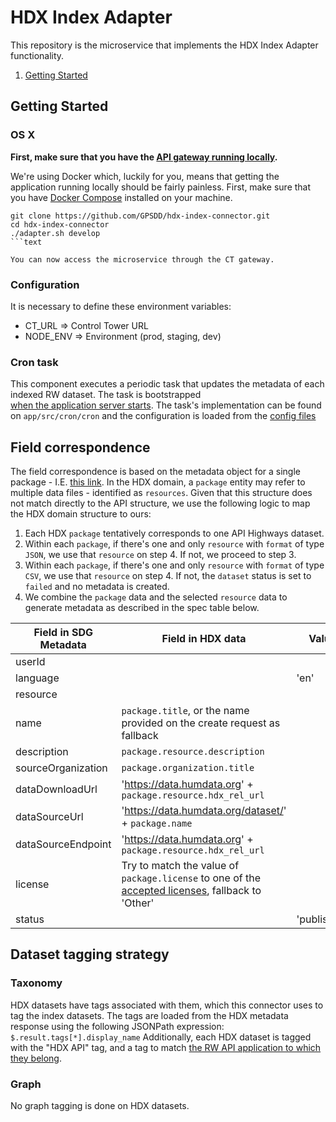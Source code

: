 # HDX Index Adapter


This repository is the microservice that implements the HDX Index Adapter functionality.

1. [Getting Started](#getting-started)

## Getting Started

### OS X

**First, make sure that you have the [API gateway running
locally](https://github.com/control-tower/control-tower).**

We're using Docker which, luckily for you, means that getting the
application running locally should be fairly painless. First, make sure
that you have [Docker Compose](https://docs.docker.com/compose/install/)
installed on your machine.

```
git clone https://github.com/GPSDD/hdx-index-connector.git
cd hdx-index-connector
./adapter.sh develop
```text

You can now access the microservice through the CT gateway.

```

### Configuration

It is necessary to define these environment variables:

* CT_URL => Control Tower URL
* NODE_ENV => Environment (prod, staging, dev)

### Cron task

This component executes a periodic task that updates the metadata of each indexed RW dataset. The task is bootstrapped  
[when the application server starts](https://github.com/GPSDD/hdx-index-connector/blob/master/app/src/app.js#L19). 
The task's implementation can be found on `app/src/cron/cron` and the configuration is loaded from the 
[config files](https://github.com/GPSDD/hdx-index-connector/blob/master/config/default.json#L18)


## Field correspondence

The field correspondence is based on the metadata object for a single package - I.E. [this link](https://data.humdata.org/api/3/action/package_show?id=141121-sierra-leone-health-facilities).
In the HDX domain, a `package` entity may refer to multiple data files - identified as `resources`. 
Given that this structure does not match directly to the API structure, we use the following logic to map the HDX domain structure to ours:

1. Each HDX `package` tentatively corresponds to one API Highways dataset.
2. Within each `package`, if there's one and only `resource` with `format` of type `JSON`, we use that `resource` on step 4. If not, we proceed to step 3.
3. Within each `package`, if there's one and only `resource` with `format` of type `CSV`, we use that `resource` on step 4. If not, the `dataset` status is set to `failed` and no metadata is created.
4. We combine the `package` data and the selected `resource` data to generate metadata as described in the spec table below. 

| Field in SDG Metadata     | Field in HDX data     | Value         |
|---------------------------|-----------------------|---------------|
| userId                    |                       |               |
| language                  |                       | 'en'          |
| resource                  |                       |               |
| name                      | `package.title`, or the name provided on the create request as fallback |               |
| description               | `package.resource.description`        | |
| sourceOrganization        | `package.organization.title`           | |
| dataDownloadUrl           | 'https://data.humdata.org' + `package.resource.hdx_rel_url` | |
| dataSourceUrl             | 'https://data.humdata.org/dataset/' + `package.name`        | |
| dataSourceEndpoint        | 'https://data.humdata.org' + `package.resource.hdx_rel_url` | |
| license                   | Try to match the value of `package.license` to one of the [accepted licenses](https://data.world/license-help), fallback to 'Other'  | |
| status                    |                       | 'published'   |


## Dataset tagging strategy


### Taxonomy

HDX datasets have tags associated with them, which this connector uses to tag the index datasets. The tags are
 loaded from the HDX metadata response using the following JSONPath expression: `$.result.tags[*].display_name`
Additionally, each HDX dataset is tagged with the "HDX API" tag, and a tag to match 
[the RW API application to which they belong](https://github.com/GPSDD/resource-watch-index-adapter/blob/b5c32ee91018b60df56048b8df2b303787796bba/app/src/services/resourcewatch.service.js#L101).

### Graph

No graph tagging is done on HDX datasets.
